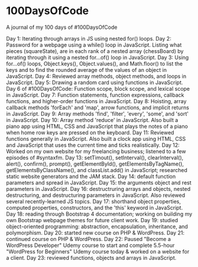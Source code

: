 # 100DaysOfCode
A journal of my 100 days of #100DaysOfCode

Day 1: Iterating through arrays in JS using nested for() loops.
Day 2: Password for a webpage using a while() loop in JavaScript. Listing what pieces (squareState), are in each rank of a nested array (chessBoard) by iterating through it using a nested for...of() loop in JavaScript.
Day 3: Using for...of() loops, Object.keys(), Object.values(), and Math.floor() to list the keys and to find the rounded average of the values of an object in JavaScript.
Day 4: Reviewed array methods, object methods, and loops in JavaScript.
Day 5: Drawing a random card using functions in JavaScript.
Day 6 of #100DaysOfCode: Function scope, block scope, and lexical scope in JavaScript.
Day 7: Function statements, function expressions, callback functions, and higher-order functions in JavaScript.
Day 8: Hoisting, array callback methods 'forEach' and 'map', arrow functions, and implicit returns in JavaScript.
Day 9: Array methods 'find', 'filter', 'every', 'some', and 'sort' in JavaScript.
Day 10: Array method 'reduce' in JavaScript. Also built a piano app using HTML, CSS and JavaScript that plays the notes of a piano when home row keys are pressed on the keyboard. 
Day 11: Reviewed functions generally in JavaScript. Also built a clock app using HTML, CSS and JavaScript that uses the current time and ticks realistically.
Day 12: Worked on my own website for my freelancing business; listened to a few episodes of #syntaxfm.
Day 13: setTimout(), setInterval(), clearInterval(), alert(), confirm(), prompt(), getElementById(), getElementsByTagName(), getElementsByClassName(), and classList.add() in JavaScript; researched static website generators and the JAM stack.
Day 14: default function parameters and spread in JavaScript.
Day 15: the arguments object and rest parameters in JavaScript. 
Day 16: destructruring arrays and objects, nested destructuring, and destructuring parameters in JavaScript. Also reviewed several recently-learned JS topics.
Day 17: shorthand object properties, computed properties, constructors, and the 'this' keyword in JavaScript.
Day 18: reading through Bootstrap 4 documentation; working on building my own Bootstrap webpage themes for future client work.
Day 19: studied object-oriented programming: abstraction, encapsulation, inheritance, and polymorphism.
Day 20: started new course on PHP & WordPress.
Day 21: continued course on PHP & WordPress.
Day 22: Paused "Become a WordPress Developer" Udemy course to start and complete 5.5-hour "WordPress for Beginners" Udemy course today & worked on a website for a client.
Day 23: reviewed functions, objects and arrays in JavaScript.
